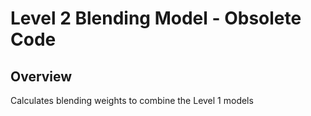 Level 2 Blending Model - Obsolete Code
==================================================

## Overview
Calculates blending weights to combine the Level 1 models
